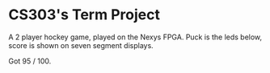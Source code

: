 # CS303's Term Project
A 2 player hockey game, played on the Nexys FPGA.
Puck is the leds below, score is shown on seven segment displays.

Got 95 / 100.
